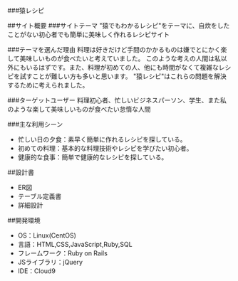 ###猿レシピ

##サイト概要
###サイトテーマ
"猿でもわかるレシピ"をテーマに、自炊をしたことがない初心者でも簡単に美味しく作れるレシピサイト

###テーマを選んだ理由
料理は好きだけど手間のかかるものは嫌でとにかく楽して美味しいものが食べたいと考えていました。
このような考えの人間は私以外にもいるはずです。また、料理が初めての人、他にも時間がなくて複雑なレシピを試すことが難しい方も多いと思います。
"猿レシピ"はこれらの問題を解決するために考えられました。

###ターゲットユーザー
料理初心者、忙しいビジネスパーソン、学生、また私のような楽して美味しいものが食べたい怠惰な人間

###主な利用シーン
- 忙しい日の夕食：素早く簡単に作れるレシピを探している。
- 初めての料理：基本的な料理技術やレシピを学びたい初心者。
- 健康的な食事：簡単で健康的なレシピを探している。

##設計書
- ER図
- テーブル定義書
- 詳細設計

##開発環境
- OS：Linux(CentOS)
- 言語：HTML,CSS,JavaScript,Ruby,SQL
- フレームワーク：Ruby on Rails
- JSライブラリ：jQuery
- IDE：Cloud9
